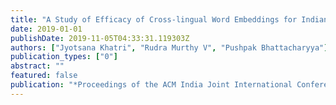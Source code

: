 ```yaml
---
title: "A Study of Efficacy of Cross-lingual Word Embeddings for Indian Languages"
date: 2019-01-01
publishDate: 2019-11-05T04:33:31.119303Z
authors: ["Jyotsana Khatri", "Rudra Murthy V", "Pushpak Bhattacharyya"]
publication_types: ["0"]
abstract: ""
featured: false
publication: "*Proceedings of the ACM India Joint International Conference on Data Science and Management of Data*"
---
```


